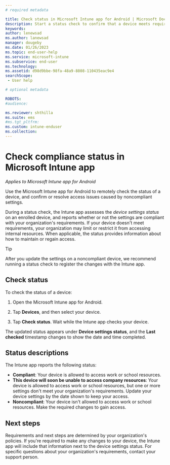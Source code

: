 ```yaml
---
# required metadata

title: Check status in Microsoft Intune app for Android | Microsoft Docs
description: Start a status check to confirm that a device meets requirements for access, or to resolve access issues after you've made required changes.    
keywords:
author: lenewsad
ms.author: lanewsad
manager: dougeby
ms.date: 01/26/2023
ms.topic: end-user-help
ms.service: microsoft-intune
ms.subservice: end-user
ms.technology:
ms.assetid: d98d9bbe-98fa-48a9-8808-110435eac9e4
searchScope:
 - User help

# optional metadata

ROBOTS:  
#audience:

ms.reviewer: shthilla  
ms.suite: ems
#ms.tgt_pltfrm:
ms.custom: intune-enduser
ms.collection: 
---
```


# Check compliance status in Microsoft Intune app   
*Applies to Microsoft Intune app for Android*  

Use the Microsoft Intune app for Android to remotely check the status of a device, and confirm or resolve access issues caused by noncompliant settings. 

During a status check, the Intune app assesses the *device settings status* on an enrolled device, and reports whether or not the settings are compliant with your organization's requirements. If your device doesn't meet requirements, your organization may limit or restrict it from accessing internal resources. When applicable, the status provides information about how to maintain or regain access.    

>[!TIP]
> After you update the settings on a noncompliant device, we recommend running a status check to register the changes with the Intune app.     

## Check status    
To check the status of a device:  

1. Open the Microsoft Intune app for Android.  

2. Tap **Devices**, and then select your device.  

3. Tap **Check status**. Wait while the Intune app checks your device.  

The updated status appears under **Device settings status**, and the **Last checked** timestamp changes to show the date and time completed.  

## Status descriptions  

The Intune app reports the following status:         

* **Compliant**: Your device is allowed to access work or school resources.  
* **This device will soon be unable to access company resources**: Your device is allowed to access work or school resources, but one or more settings don't meet your organization's requirements. Update your device settings by the date shown to keep your access.  
* **Noncompliant**: Your device isn't allowed to access work or school resources. Make the required changes to gain access.  

## Next steps  
Requirements and next steps are determined by your organization's policies. If you're required to make any changes to your device, the Intune app will include that information next to the device settings status. For specific questions about your organization's requirements, contact your support person.   

